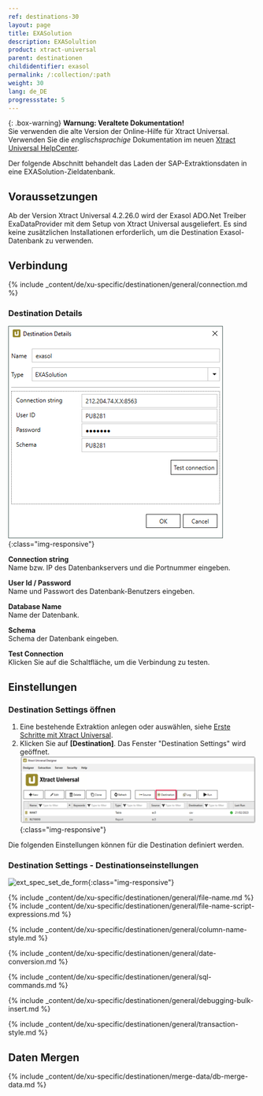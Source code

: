 ```yaml
---
ref: destinations-30
layout: page
title: EXASolution
description: EXASolultion
product: xtract-universal
parent: destinationen
childidentifier: exasol
permalink: /:collection/:path
weight: 30
lang: de_DE
progressstate: 5
---
```


{: .box-warning}
**Warnung: Veraltete Dokumentation!** <br>
Sie verwenden die alte Version der Online-Hilfe für Xtract Universal.<br>
Verwenden Sie die *englischsprachige* Dokumentation im neuen [Xtract Universal HelpCenter](https://helpcenter.theobald-software.com/xtract-universal/documentation/introduction/).


Der folgende Abschnitt behandelt das Laden der SAP-Extraktionsdaten in eine EXASolution-Zieldatenbank.

## Voraussetzungen

Ab der Version Xtract Universal 4.2.26.0 wird der Exasol ADO.Net Treiber ExaDataProvider mit dem Setup von Xtract Universal ausgeliefert. Es sind keine zusätzlichen Installationen erforderlich, um die Destination Exasol-Datenbank zu verwenden.

## Verbindung

{% include _content/de/xu-specific/destinationen/general/connection.md %}	 

### Destination Details

![Exa-Connection](/img/content/Exa-Connection.png){:class="img-responsive"}
 
**Connection string**<br>
Name bzw. IP des Datenbankservers und die Portnummer eingeben.

**User Id / Password**<br>
Name und Passwort des Datenbank-Benutzers eingeben.

**Database Name**<br>
Name der Datenbank.

**Schema**<br>
Schema der Datenbank eingeben.

**Test Connection**<br>
Klicken Sie auf die Schaltfläche, um die Verbindung zu testen. 


## Einstellungen

### Destination Settings öffnen

1. Eine bestehende Extraktion anlegen oder auswählen, siehe [Erste Schritte mit Xtract Universal](../erste-schritte/eine-neue-extraktion-anlegen).
2. Klicken Sie auf **[Destination]**. Das Fenster "Destination Settings" wird geöffnet.
![Destination-settings](/img/content/xu/xu_designer_destination.png){:class="img-responsive"}

Die folgenden Einstellungen können für die Destination definiert werden. 
  
### Destination Settings - Destinationseinstellungen

![ext_spec_set_de_form](/img/content/exasol-configuration.PNG){:class="img-responsive"}

{% include _content/de/xu-specific/destinationen/general/file-name.md %}
{% include _content/de/xu-specific/destinationen/general/file-name-script-expressions.md %}

{% include _content/de/xu-specific/destinationen/general/column-name-style.md %}

{% include _content/de/xu-specific/destinationen/general/date-conversion.md %}

{% include _content/de/xu-specific/destinationen/general/sql-commands.md %}

{% include _content/de/xu-specific/destinationen/general/debugging-bulk-insert.md %}

{% include _content/de/xu-specific/destinationen/general/transaction-style.md %}


## Daten Mergen

{% include _content/de/xu-specific/destinationen/merge-data/db-merge-data.md  %}